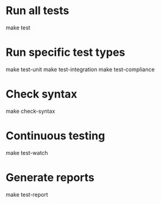 # Run all tests
make test

# Run specific test types
make test-unit
make test-integration
make test-compliance

# Check syntax
make check-syntax

# Continuous testing
make test-watch

# Generate reports
make test-report